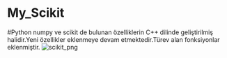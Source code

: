 # My_Scikit
#Python numpy ve scikit de bulunan özelliklerin C++ dilinde geliştirilmiş halidir.Yeni özellikler eklenmeye devam etmektedir.Türev alan fonksiyonlar eklenmiştir.
![scikit_png](https://user-images.githubusercontent.com/61041060/98897472-893f2300-24bc-11eb-8ca8-9f8657af2699.png)
